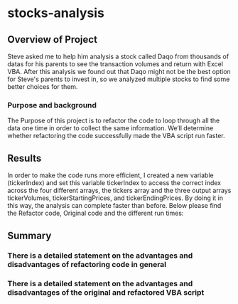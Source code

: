 # stocks-analysis
##  Overview of Project
Steve asked me to help him analysis a stock called Daqo from thousands of datas for his parents to see the transaction volumes and return with Excel VBA. After this analysis we found out that  Daqo might not be the best option for Steve's parents to invest in, so we analyzed multiple stocks to find some better choices for them. 
### Purpose and background  
The Purpose of this project is to refactor the code to loop through all the data one time in order to collect the same information. We’ll determine whether refactoring the code successfully made the VBA script run faster. 
##  Results
In order to make the code runs more efficient, I created a new variable (tickerIndex) and set this variable tickerIndex to access the correct index across the four different arrays, the tickers array and the three output arrays tickerVolumes, tickerStartingPrices, and tickerEndingPrices. By doing it in this way, the analysis can complete faster than before. Below please find the Refactor code, Original code and the different run times:



##  Summary

### There is a detailed statement on the advantages and disadvantages of refactoring code in general 

### There is a detailed statement on the advantages and disadvantages of the original and refactored VBA script 
